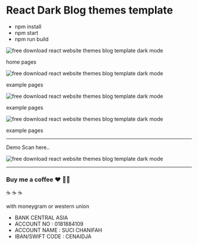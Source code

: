 # React Dark Blog themes template

+ npm install
+ npm start
+ npm run build

![free download react website themes blog template dark mode](https://1.bp.blogspot.com/-HnTaRXtvkX0/YLxfnt_IZZI/AAAAAAAAO-o/TlQ1yd3uZzwhmNXGZeTQLMd_ktXPmanYgCLcBGAsYHQ/s1349/free%2Bdownload%2Breact%2Bwebsite%2Bthemes%2Btemplate%2B%25285%2529.png)

home pages

![free download react website themes blog template dark mode](https://1.bp.blogspot.com/-n5oHijIbsyw/YLxfm61qGVI/AAAAAAAAO-g/4bwOWOKMn9kB3kPqWxyLJD6_2Vt5cyw0ACLcBGAsYHQ/s1408/free%2Bdownload%2Breact%2Bwebsite%2Bthemes%2Btemplate%2B%25282%2529.png)

example pages

![free download react website themes blog template dark mode](https://1.bp.blogspot.com/-lNjJWpRO62c/YLxfmxawFJI/AAAAAAAAO-c/NeZV3rW092M9wz3xEkQqylg77QejGTUfACLcBGAsYHQ/s1349/free%2Bdownload%2Breact%2Bwebsite%2Bthemes%2Btemplate%2B%25283%2529.png)

example pages

![free download react website themes blog template dark mode](https://1.bp.blogspot.com/-GLXnHS-lCu8/YLxfngx6BZI/AAAAAAAAO-k/6ZM4f8rnHss8mB4EB8YHSY1t77x8MnMJQCLcBGAsYHQ/s1449/free%2Bdownload%2Breact%2Bwebsite%2Bthemes%2Btemplate%2B%25284%2529.png)

example pages

-------

Demo Scan here..

![free download react website themes blog template dark mode](https://1.bp.blogspot.com/-GjD3PW46xJA/YLxfmpLmCxI/AAAAAAAAO-Y/Wq_nuMb_4yIYSh01wu0H09bilVRzgP9EwCLcBGAsYHQ/s370/free%2Bdownload%2Breact%2Bwebsite%2Bthemes%2Btemplate%2B%25281%2529.png)

-------

### Buy me a coffee :hearts: ✌🏻

:coffee: :coffee: :coffee: 

with moneygram or western union

+ BANK CENTRAL ASIA
+ ACCOUNT NO : 0181884109
+ ACCOUNT NAME : SUCI CHANIFAH
+ IBAN/SWIFT CODE : CENAIDJA

